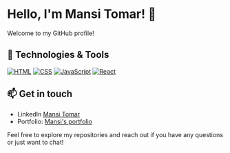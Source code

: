 # Hello, I'm Mansi Tomar! 👋

Welcome to my GitHub profile!

## 🔧 Technologies & Tools
[![HTML](https://img.shields.io/badge/-HTML-333333?style=flat&logo=html5)](https://developer.mozilla.org/en-US/docs/Web/HTML)
[![CSS](https://img.shields.io/badge/-CSS-333333?style=flat&logo=css3&logoColor=1572B6)](https://developer.mozilla.org/en-US/docs/Web/CSS)
[![JavaScript](https://img.shields.io/badge/-JavaScript-333333?style=flat&logo=javascript)](https://developer.mozilla.org/en-US/docs/Web/JavaScript)
[![React](https://img.shields.io/badge/-React-333333?style=flat&logo=react)](https://reactjs.org/)


## 📫 Get in touch
- LinkedIn [Mansi Tomar](https://www.linkedin.com/in/mansi-tomar/)
- Portfolio: [Mansi's portfolio](https://mansi-boop.github.io/personal-Portfolio/)

Feel free to explore my repositories and reach out if you have any questions or just want to chat!

